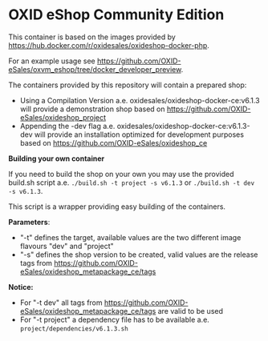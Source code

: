 OXID eShop Community Edition
============================

This container is based on the images provided by https://hub.docker.com/r/oxidesales/oxideshop-docker-php.

For an example usage see https://github.com/OXID-eSales/oxvm_eshop/tree/docker_developer_preview.

The containers provided by this repository will contain a prepared shop:
* Using a Compilation Version a.e. oxidesales/oxideshop-docker-ce:v6.1.3 will provide a demonstration shop based on https://github.com/OXID-eSales/oxideshop_project
* Appending the -dev flag a.e. oxidesales/oxideshop-docker-ce:v6.1.3-dev will provide an installation optimized for development purposes based on https://github.com/OXID-eSales/oxideshop_ce

**Building your own container**<br>

If you need to build the shop on your own you may use the provided build.sh script a.e. `./build.sh -t project -s v6.1.3` or `./build.sh -t dev -s v6.1.3`.

This script is a wrapper providing easy building of the containers.

**Parameters**:

- "-t" defines the target, available values are the two different image flavours "dev" and "project"
- "-s" defines the shop version to be created, valid values are the release tags from https://github.com/OXID-eSales/oxideshop_metapackage_ce/tags

**Notice:**

- For "-t dev" all tags from https://github.com/OXID-eSales/oxideshop_metapackage_ce/tags are valid to be used
- For "-t project" a dependency file has to be available a.e. `project/dependencies/v6.1.3.sh`
